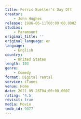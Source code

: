 ```yaml
---
title: Ferris Bueller’s Day Off
creator:
    - John Hughes
release: 1986-06-11T00:00:00.000Z
studios:
    - Paramount
original_title: ''
original_language: en
language:
    - English
country:
    - United States
length: 103
genre:
    - Comedy
format: Digital rental
service: iTunes
venue: Home
date: 2021-05-26T04:00:00.000Z
rating: '4.5'
revisit: true
media: Movie
tmdb_id: 9377
---
```



